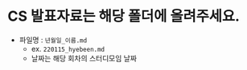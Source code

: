 # CS 발표자료는 해당 폴더에 올려주세요.

- 파일명 : `년월일_이름.md` 
  - ex. `220115_hyebeen.md`
  - 날짜는 해당 회차의 스터디모임 날짜

  